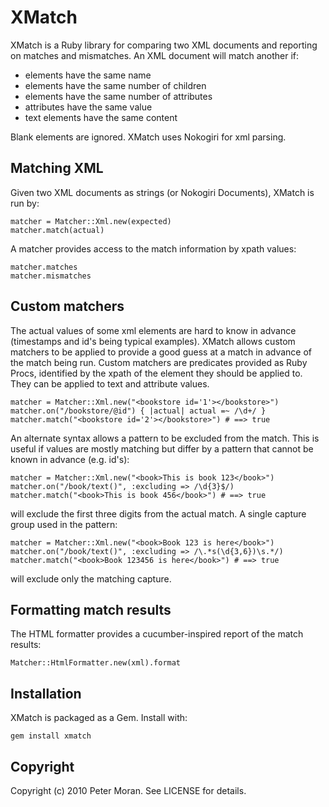 XMatch
==============

XMatch is a Ruby library for comparing two XML documents and reporting on matches and mismatches. An XML document will match another if:

* elements have the same name
* elements have the same number of children
* elements have the same number of attributes
* attributes have the same value
* text elements have the same content

Blank elements are ignored.
XMatch uses Nokogiri for xml parsing.

Matching XML
------------
Given two XML documents as strings (or Nokogiri Documents), XMatch is run by:

	matcher = Matcher::Xml.new(expected)
	matcher.match(actual)

A matcher provides access to the match information by xpath values:

	matcher.matches
	matcher.mismatches

Custom matchers
---------------
The actual values of some xml elements are hard to know in advance (timestamps and id's being typical examples). XMatch allows custom matchers to be applied
to provide a good guess at a match in advance of the match being run. Custom matchers are predicates provided as Ruby Procs, identified by the xpath of the element they should be applied to. They can be applied to text and attribute values.

	matcher = Matcher::Xml.new("<bookstore id='1'></bookstore>")
	matcher.on("/bookstore/@id") { |actual| actual =~ /\d+/ }
	matcher.match("<bookstore id='2'></bookstore>") # ==> true
	
An alternate syntax allows a pattern to be excluded from the match.  This is useful if values are mostly matching but differ by a pattern that cannot be known in advance (e.g. id's):

    matcher = Matcher::Xml.new("<book>This is book 123</book>")
	matcher.on("/book/text()", :excluding => /\d{3}$/)
	matcher.match("<book>This is book 456</book>") # ==> true

will exclude the first three digits from the actual match. A single capture group used in the pattern:

	matcher = Matcher::Xml.new("<book>Book 123 is here</book>")
	matcher.on("/book/text()", :excluding => /\.*s(\d{3,6})\s.*/)
	matcher.match("<book>Book 123456 is here</book>") # ==> true
	
will exclude only the matching capture.

Formatting match results
------------------------

The HTML formatter provides a cucumber-inspired report of the match results:

	Matcher::HtmlFormatter.new(xml).format

Installation
------------

XMatch is packaged as a Gem.  Install with:

    gem install xmatch

Copyright
---------

Copyright (c) 2010 Peter Moran. See LICENSE for details.